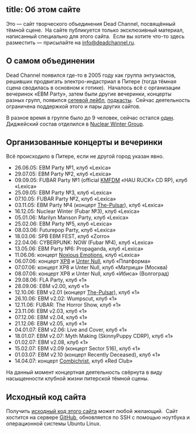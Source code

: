 title: Об этом сайте
---
Это — сайт творческого объединения Dead Channel, посвящённый тёмной сцене.  На
сайте публикуется только эксклюзивный материал, написанный специально для этого
сайта.  Если вы хотите что-то здесь разместить — присылайте на
[info@deadchannel.ru](mailto:info@deadchannel.ru).

## О самом объединении

Dead Channel появился где-то в 2005 году как группа энтузиастов, решивших
продвигать электро-индастриал в Питере (тогда тёмная сцена сводилась в основном
к готике).  Началось всё с организации вечеринок «EBM Party», затем были другие
вечеринки, концерты разных групп, появился [сетевой лейбл](/label.html),
[подкасты](/podcasts/).  Сейчас деятельность ограничена поддержкой этого и пары
других сайтов.

В разное время в группе было до 9 человек, сейчас остался [один][1].  Диджейский
состав отделился в [Nuclear Winter Group][].


## Организованные концерты и вечеринки

Всё происходило в Питере, если не другой город указан явно.

- 26.06.05: EBM Party №1, клуб «Lexica»
- 29.07.05: EBM Party №2, клуб «Lexica»
- 09.09.05: FUBAR Party №1 (official [KMFDM][] «HAU RUCK» CD RP), клуб «Lexica»
- 25.09.05: EBM Party №3, клуб «Lexica»
- 07.10.05: FUBAR Party №2, клуб «Lexica»
- 03.11.05: EBM Party №4 (концерт [The-Pulsar][]), клуб «Lexica»
- 16.12.05: Nuclear Winter (Fubar №3), клуб «Lexica»
- 05.01.06: Marilyn Manson Party, клуб «Lexica»
- 25.02.06: EBM Party №5, клуб «Lexica»
- 08.03.06: Futurepop Party, клуб «Lexica»
- 18.03.06: SPB EBM FEST, клуб «Zorro»
- 22.04.06: CYBERPUNK: NOW (Fubar №4), клуб «Lexica»
- 13.05.06: EBM Party №6: Propaganda, клуб «Lexica»
- 11.06.06: концерт [Noxious Emotions][], клуб «Lexica»
- 06.07.06: концерт [XP8][] и [Unter Null][], клуб «Платформа»
- 07.07.06: концерт XP8 и Unter Null, клуб «Матрица» (Москва)
- 08.07.06: концерт XP8 и Unter Null, клуб «Ибиса» (Волгоград)
- 29.08.06: FLA Party, клуб «1»
- 28.09.06: EBM v2.00, клуб «1»
- 12.10.06: EBM v2.01 (концерт [The-Pulsar][]), клуб «1»
- 26.10.06: EBM v2.02: Wumpscut, клуб «1»
- 12.11.06: FUBAR: The Horror Show, клуб «1»
- 23.11.06: EBM v2.03, клуб «1»
- 07.12.06: EBM v2.04, клуб «1»
- 21.12.06: EBM v2.05, клуб «1»
- 04.01.07: EBM v2.06: Live and Cover, клуб «1»
- 18.01.07: EBM v2.07: Myth Making (SkinnyPuppy CDRP), клуб «1»
- 01.02.07: EBM v2.08, клуб «1»
- 15.02.07: EBM v2.09 (концерт Sector 516), клуб «1»
- 01.03.07: EBM v2.10 (концерт Recently Deceased), клуб «1»
- 14.04.07: концерт [Combichrist][], клуб «Red Club»

На данный момент концертная деятельность свёрнута в виду насыщенности клубной
жизни питерской тёмной сцены.


## Исходный код сайта

Получить [исходный код этого сайта][src] может любой желающий.  Сайт хостится на
сервере [GitHub][], обновляется по SSH с помощью ноутбука и операционной системы
Ubuntu Linux.

[1]: http://umonkey.net/
[GitHub]: http://pages.github.com/
[src]: https://github.com/umonkey/deadchannel

[KMFDM]: http://www.kmfdm.net/
[Noxious Emotions]: http://www.noxiousemotion.com/
[The-Pulsar]: http://www.the-pulsar.com/
[Unter Null]: http://unter-null.net/
[XP8]: http://www.xp8.org/
[Combichrist]: http://www.combichrist.com/
[Nuclear Winter Group]: http://vk.com/club1116264
